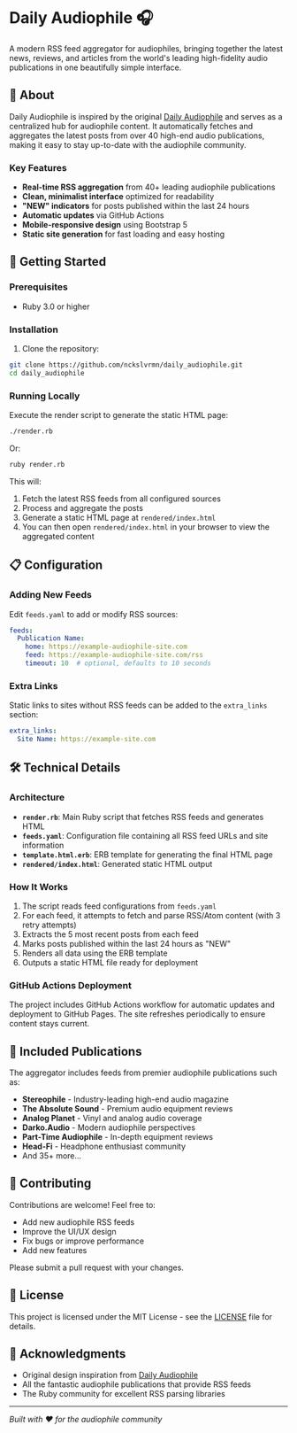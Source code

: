 # Daily Audiophile 🎧

A modern RSS feed aggregator for audiophiles, bringing together the latest news, reviews, and articles from the world's leading high-fidelity audio publications in one beautifully simple interface.

## 🎵 About

Daily Audiophile is inspired by the original [Daily Audiophile](https://www.dailyaudiophile.com/) and serves as a centralized hub for audiophile content. It automatically fetches and aggregates the latest posts from over 40 high-end audio publications, making it easy to stay up-to-date with the audiophile community.

### Key Features

- **Real-time RSS aggregation** from 40+ leading audiophile publications
- **Clean, minimalist interface** optimized for readability
- **"NEW" indicators** for posts published within the last 24 hours
- **Automatic updates** via GitHub Actions
- **Mobile-responsive design** using Bootstrap 5
- **Static site generation** for fast loading and easy hosting

## 🚀 Getting Started

### Prerequisites

- Ruby 3.0 or higher

### Installation

1. Clone the repository:
```bash
git clone https://github.com/nckslvrmn/daily_audiophile.git
cd daily_audiophile
```

### Running Locally

Execute the render script to generate the static HTML page:

```bash
./render.rb
```

Or:

```bash
ruby render.rb
```

This will:
1. Fetch the latest RSS feeds from all configured sources
2. Process and aggregate the posts
3. Generate a static HTML page at `rendered/index.html`
4. You can then open `rendered/index.html` in your browser to view the aggregated content

## 📋 Configuration

### Adding New Feeds

Edit `feeds.yaml` to add or modify RSS sources:

```yaml
feeds:
  Publication Name:
    home: https://example-audiophile-site.com
    feed: https://example-audiophile-site.com/rss
    timeout: 10  # optional, defaults to 10 seconds
```

### Extra Links

Static links to sites without RSS feeds can be added to the `extra_links` section:

```yaml
extra_links:
  Site Name: https://example-site.com
```

## 🛠️ Technical Details

### Architecture

- **`render.rb`**: Main Ruby script that fetches RSS feeds and generates HTML
- **`feeds.yaml`**: Configuration file containing all RSS feed URLs and site information
- **`template.html.erb`**: ERB template for generating the final HTML page
- **`rendered/index.html`**: Generated static HTML output

### How It Works

1. The script reads feed configurations from `feeds.yaml`
2. For each feed, it attempts to fetch and parse RSS/Atom content (with 3 retry attempts)
3. Extracts the 5 most recent posts from each feed
4. Marks posts published within the last 24 hours as "NEW"
5. Renders all data using the ERB template
6. Outputs a static HTML file ready for deployment

### GitHub Actions Deployment

The project includes GitHub Actions workflow for automatic updates and deployment to GitHub Pages. The site refreshes periodically to ensure content stays current.

## 📰 Included Publications

The aggregator includes feeds from premier audiophile publications such as:

- **Stereophile** - Industry-leading high-end audio magazine
- **The Absolute Sound** - Premium audio equipment reviews
- **Analog Planet** - Vinyl and analog audio coverage
- **Darko.Audio** - Modern audiophile perspectives
- **Part-Time Audiophile** - In-depth equipment reviews
- **Head-Fi** - Headphone enthusiast community
- And 35+ more...

## 🤝 Contributing

Contributions are welcome! Feel free to:

- Add new audiophile RSS feeds
- Improve the UI/UX design
- Fix bugs or improve performance
- Add new features

Please submit a pull request with your changes.

## 📄 License

This project is licensed under the MIT License - see the [LICENSE](LICENSE) file for details.

## 🙏 Acknowledgments

- Original design inspiration from [Daily Audiophile](https://www.dailyaudiophile.com/)
- All the fantastic audiophile publications that provide RSS feeds
- The Ruby community for excellent RSS parsing libraries

---

*Built with ❤️ for the audiophile community*
